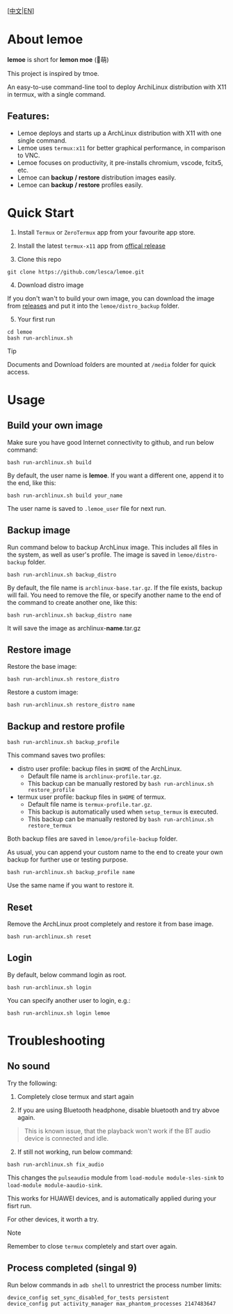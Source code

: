 [[中文](README_CN.md)|[EN](README.md)]

# About **lemoe**

**lemoe** is short for **lemon moe** (🍋萌)

This project is inspired by tmoe.

An easy-to-use command-line tool to deploy ArchiLinux distribution with X11 in termux, with a single command. 

## Features:

* Lemoe deploys and starts up a ArchLinux distribution with X11 with one single command.
* Lemoe uses `termux:x11` for better graphical performance, in comparison to VNC.
* Lemoe focuses on productivity, it pre-installs chromium, vscode, fcitx5, etc.
* Lemoe can **backup / restore** distribution images easily.
* Lemoe can **backup / restore** profiles easily.



# Quick Start

1. Install `Termux` or `ZeroTermux` app from your favourite app store.

2. Install the latest `termux-x11` app from [offical release](https://github.com/termux/termux-x11/releases)

3. Clone this repo

```
git clone https://github.com/lesca/lemoe.git
```

4. Download distro image

If you don't wan't to build your own image, you can download the image from [releases](https://github.com/lesca/lemoe/releases) and put it into the `lemoe/distro_backup` folder.

5. Your first run

```
cd lemoe
bash run-archlinux.sh
```

> [!TIP]
> Documents and Download folders are mounted at `/media` folder for quick access.

# Usage

## Build your own image

Make sure you have good Internet connectivity to github, and run below command:

```
bash run-archlinux.sh build
``` 

By default, the user name is **lemoe**. If you want a different one, append it to the end, like this:

```
bash run-archlinux.sh build your_name
```

The user name is saved to `.lemoe_user` file for next run.

## Backup image

Run command below to backup ArchLinux image. This includes all files in the system, as well as user's profile. The image is saved in `lemoe/distro-backup` folder.

```
bash run-archlinux.sh backup_distro
```

By default, the file name is `archlinux-base.tar.gz`. If the file exists, backup will fail. You need to remove the file, or specify another name to the end of the command to create another one, like this:

```
bash run-archlinux.sh backup_distro name
```

It will save the image as archlinux-**name**.tar.gz

## Restore image

Restore the base image:

```
bash run-archlinux.sh restore_distro
```

Restore a custom image:

```
bash run-archlinux.sh restore_distro name
```

## Backup and restore profile

```
bash run-archlinux.sh backup_profile
```

This command saves two profiles:

* distro user profile: backup files in `$HOME` of the ArchLinux. 
  * Default file name is `archlinux-profile.tar.gz`.
  * This backup can be manually restored by `bash run-archlinux.sh restore_profile`
* termux user profile: backup files in `$HOME` of termux.
  * Default file name is `termux-profile.tar.gz`.
  * This backup is automatically used when `setup_termux` is executed. 
  * This backup can be manually restored by `bash run-archlinux.sh restore_termux`

Both backup files are saved in `lemoe/profile-backup` folder.

As usual, you can append your custom name to the end to create your own backup for further use or testing purpose. 

```
bash run-archlinux.sh backup_profile name
```

Use the same name if you want to restore it.

## Reset

Remove the ArchLinux proot completely and restore it from base image.

```
bash run-archlinux.sh reset
```

## Login 

By default, below command login as root.

```
bash run-archlinux.sh login
```

You can specify another user to login, e.g.:

```
bash run-archlinux.sh login lemoe
```


# Troubleshooting

## No sound

Try the following:

1. Completely close termux and start again

2. If you are using Bluetooth headphone, disable bluetooth and try abvoe again.

> This is known issue, that the playback won't work if the BT audio device is connected and idle.

2. If still not working, run below command:

```
bash run-archlinux.sh fix_audio
```

This changes the `pulseaudio` module from `load-module module-sles-sink` to `load-module module-aaudio-sink`.

This works for HUAWEI devices, and is automatically applied during your fisrt run. 

For other devices, it worth a try. 

> [!NOTE]
> Remember to close `termux` completely and start over again. 

## Process completed (singal 9)

Run below commands in `adb shell` to unrestrict the process number limits:

```
device_config set_sync_disabled_for_tests persistent
device_config put activity_manager max_phantom_processes 2147483647
```